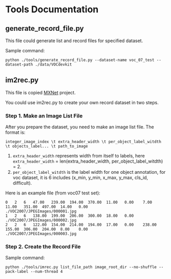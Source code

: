 # Tools Documentation

## generate_record_file.py

This file could generate list and record files for specified dataset.

Sample command:

```
python ./tools/generate_record_file.py --dataset-name voc_07_test --dataset-path ./data/VOCdevkit
```



## im2rec.py

This file is copied [MXNet](https://github.com/apache/incubator-mxnet/blob/master/tools/im2rec.py) project.

You could use im2rec.py to create your own record dataset in two steps.

### Step 1. Make an Image List File

After you prepare the dataset,  you need to make an image list file. The format is:

```
integer_image_index \t extra_header_width \t per_object_label_witdth \t objects_label... \t path_to_image
```

1. `extra_header_width` represents width from itself to labels, 
here `extra_header_width` = len(extra_header_width, per_object_label_witdth) = 2.
2. `per_object_label_witdth` is the label width for one object annotation, for voc dataset, it is 6 includes (x_min, 
y_min, x_max, y_max, cls_id, difficult).

Here is an example file (from voc07 test set):
```
0	2	6	47.00	239.00	194.00	370.00	11.00	0.00	7.00	11.00	351.00	497.00	14.00	0.00	./VOC2007/JPEGImages/000001.jpg
1	2	6	138.00	199.00	206.00	300.00	18.00	0.00	./VOC2007/JPEGImages/000002.jpg
2	2	6	122.00	154.00	214.00	194.00	17.00	0.00	238.00	155.00	306.00	204.00	8.00	0.00	./VOC2007/JPEGImages/000003.jpg
```

### Step 2. Create the Record File

Sample command:

```
python ./tools/imrec.py list_file_path image_root_dir --no-shuffle --pack-label --num-thread 4
```

  